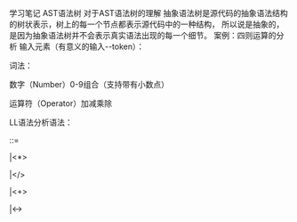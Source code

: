 学习笔记
AST语法树
对于AST语法树的理解
抽象语法树是源代码的抽象语法结构的树状表示，树上的每一个节点都表示源代码中的一种结构，
所以说是抽象的，是因为抽象语法树并不会表示真实语法出现的每一个细节。
案例：四则运算的分析
输入元素（有意义的输入--token）：

词法：

数字（Number）0-9组合（支持带有小数点）

运算符（Operator）加减乘除

LL语法分析语法：

<AdditiveExpression>::=

<Number>

|<MultiplicationExpression><*><Number>

|<MultiplicationExpression></><Number>

|<AdditionExpression><+><MultiplicationExpression>

|<AdditionExpression><-><MultiplicationExpression>

